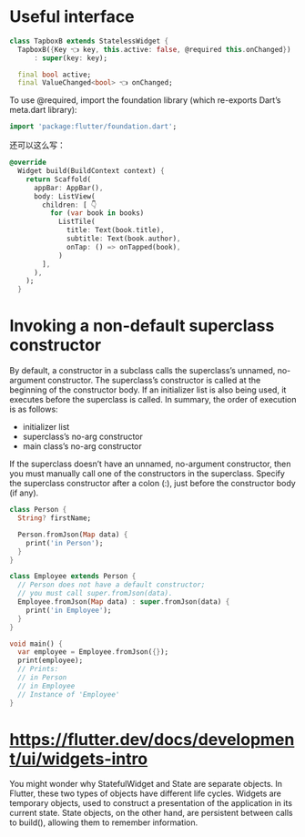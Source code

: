 # Useful interface

```dart
class TapboxB extends StatelessWidget {
  TapboxB({Key 👈 key, this.active: false, @required this.onChanged})
      : super(key: key);

  final bool active;
  final ValueChanged<bool> 👈 onChanged;
```

To use @required, import the foundation library (which re-exports Dart’s meta.dart library):

```dart
import 'package:flutter/foundation.dart';
```

还可以这么写：

```dart
@override
  Widget build(BuildContext context) {
    return Scaffold(
      appBar: AppBar(),
      body: ListView(
        children: [ 👇
          for (var book in books)
            ListTile(
              title: Text(book.title),
              subtitle: Text(book.author),
              onTap: () => onTapped(book),
            )
        ],
      ),
    );
  }
```

# Invoking a non-default superclass constructor

By default, a constructor in a subclass calls the superclass’s unnamed, no-argument constructor. The superclass’s constructor is called at the beginning of the constructor body. If an initializer list is also being used, it executes before the superclass is called. In summary, the order of execution is as follows:

- initializer list
- superclass’s no-arg constructor
- main class’s no-arg constructor

If the superclass doesn’t have an unnamed, no-argument constructor, then you must manually call one of the constructors in the superclass. Specify the superclass constructor after a colon (:), just before the constructor body (if any).

```dart
class Person {
  String? firstName;

  Person.fromJson(Map data) {
    print('in Person');
  }
}

class Employee extends Person {
  // Person does not have a default constructor;
  // you must call super.fromJson(data).
  Employee.fromJson(Map data) : super.fromJson(data) {
    print('in Employee');
  }
}

void main() {
  var employee = Employee.fromJson({});
  print(employee);
  // Prints:
  // in Person
  // in Employee
  // Instance of 'Employee'
}
```

# https://flutter.dev/docs/development/ui/widgets-intro

You might wonder why StatefulWidget and State are separate objects. In Flutter, these two types of objects have different life cycles. Widgets are temporary objects, used to construct a presentation of the application in its current state. State objects, on the other hand, are persistent between calls to build(), allowing them to remember information.

